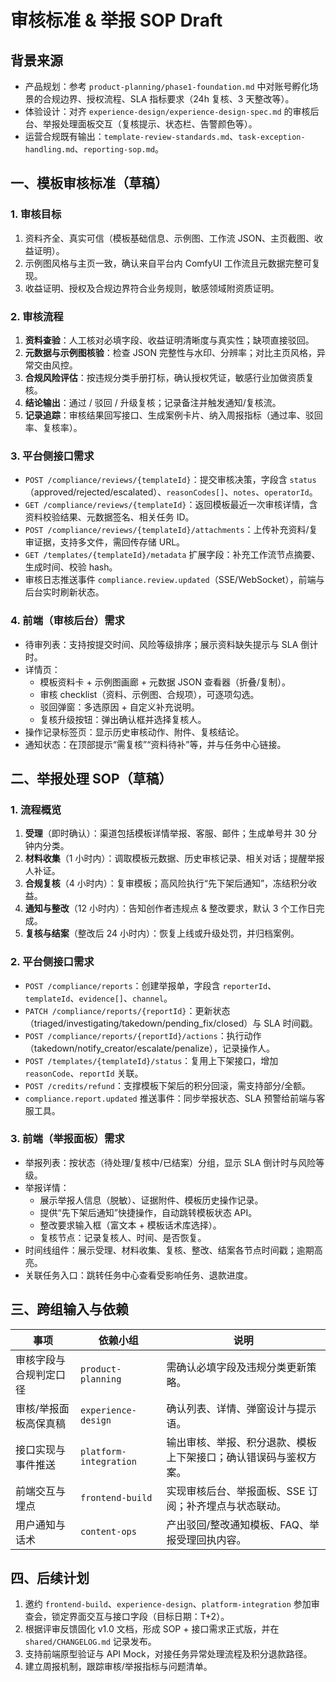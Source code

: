 ﻿# 审核标准 & 举报 SOP Draft

## 背景来源
- 产品规划：参考 `product-planning/phase1-foundation.md` 中对账号孵化场景的合规边界、授权流程、SLA 指标要求（24h 复核、3 天整改等）。
- 体验设计：对齐 `experience-design/experience-design-spec.md` 的审核后台、举报处理面板交互（复核提示、状态栏、告警颜色等）。
- 运营合规既有输出：`template-review-standards.md`、`task-exception-handling.md`、`reporting-sop.md`。

## 一、模板审核标准（草稿）
### 1. 审核目标
1. 资料齐全、真实可信（模板基础信息、示例图、工作流 JSON、主页截图、收益证明）。
2. 示例图风格与主页一致，确认来自平台内 ComfyUI 工作流且元数据完整可复现。
3. 收益证明、授权及合规边界符合业务规则，敏感领域附资质证明。

### 2. 审核流程
1. **资料查验**：人工核对必填字段、收益证明清晰度与真实性；缺项直接驳回。
2. **元数据与示例图核验**：检查 JSON 完整性与水印、分辨率；对比主页风格，异常交由风控。
3. **合规风险评估**：按违规分类手册打标，确认授权凭证，敏感行业加做资质复核。
4. **结论输出**：通过 / 驳回 / 升级复核；记录备注并触发通知/复核流。
5. **记录追踪**：审核结果回写接口、生成案例卡片、纳入周报指标（通过率、驳回率、复核率）。

### 3. 平台侧接口需求
- `POST /compliance/reviews/{templateId}`：提交审核决策，字段含 `status`（approved/rejected/escalated）、`reasonCodes[]`、`notes`、`operatorId`。
- `GET /compliance/reviews/{templateId}`：返回模板最近一次审核详情，含资料校验结果、元数据签名、相关任务 ID。
- `POST /compliance/reviews/{templateId}/attachments`：上传补充资料/复审证据，支持多文件，需回传存储 URL。
- `GET /templates/{templateId}/metadata` 扩展字段：补充工作流节点摘要、生成时间、校验 hash。
- 审核日志推送事件 `compliance.review.updated`（SSE/WebSocket），前端与后台实时刷新状态。

### 4. 前端（审核后台）需求
- 待审列表：支持按提交时间、风险等级排序；展示资料缺失提示与 SLA 倒计时。
- 详情页：
  - 模板资料卡 + 示例图画廊 + 元数据 JSON 查看器（折叠/复制）。
  - 审核 checklist（资料、示例图、合规项），可逐项勾选。
  - 驳回弹窗：多选原因 + 自定义补充说明。
  - 复核升级按钮：弹出确认框并选择复核人。
- 操作记录标签页：显示历史审核动作、附件、复核结论。
- 通知状态：在顶部提示“需复核”“资料待补”等，并与任务中心链接。

## 二、举报处理 SOP（草稿）
### 1. 流程概览
1. **受理**（即时确认）：渠道包括模板详情举报、客服、邮件；生成单号并 30 分钟内分类。
2. **材料收集**（1 小时内）：调取模板元数据、历史审核记录、相关对话；提醒举报人补证。
3. **合规复核**（4 小时内）：复审模板；高风险执行“先下架后通知”，冻结积分收益。
4. **通知与整改**（12 小时内）：告知创作者违规点 & 整改要求，默认 3 个工作日完成。
5. **复核与结案**（整改后 24 小时内）：恢复上线或升级处罚，并归档案例。

### 2. 平台侧接口需求
- `POST /compliance/reports`：创建举报单，字段含 `reporterId`、`templateId`、`evidence[]`、`channel`。
- `PATCH /compliance/reports/{reportId}`：更新状态（triaged/investigating/takedown/pending_fix/closed）与 SLA 时间戳。
- `POST /compliance/reports/{reportId}/actions`：执行动作（takedown/notify_creator/escalate/penalize），记录操作人。
- `POST /templates/{templateId}/status`：复用上下架接口，增加 `reasonCode`、`reportId` 关联。
- `POST /credits/refund`：支撑模板下架后的积分回滚，需支持部分/全额。
- `compliance.report.updated` 推送事件：同步举报状态、SLA 预警给前端与客服工具。

### 3. 前端（举报面板）需求
- 举报列表：按状态（待处理/复核中/已结案）分组，显示 SLA 倒计时与风险等级。
- 举报详情：
  - 展示举报人信息（脱敏）、证据附件、模板历史操作记录。
  - 提供“先下架后通知”快捷操作，自动跳转模板状态 API。
  - 整改要求输入框（富文本 + 模板话术库选择）。
  - 复核节点：记录复核人、时间、是否恢复。
- 时间线组件：展示受理、材料收集、复核、整改、结案各节点时间戳；逾期高亮。
- 关联任务入口：跳转任务中心查看受影响任务、退款进度。

## 三、跨组输入与依赖
| 事项 | 依赖小组 | 说明 |
| ---- | -------- | ---- |
| 审核字段与合规判定口径 | `product-planning` | 需确认必填字段及违规分类更新策略。
| 审核/举报面板高保真稿 | `experience-design` | 确认列表、详情、弹窗设计与提示语。
| 接口实现与事件推送 | `platform-integration` | 输出审核、举报、积分退款、模板上下架接口；确认错误码与鉴权方案。
| 前端交互与埋点 | `frontend-build` | 实现审核后台、举报面板、SSE 订阅；补齐埋点与状态联动。
| 用户通知与话术 | `content-ops` | 产出驳回/整改通知模板、FAQ、举报受理回执内容。

## 四、后续计划
1. 邀约 `frontend-build`、`experience-design`、`platform-integration` 参加审查会，锁定界面交互与接口字段（目标日期：T+2）。
2. 根据评审反馈固化 v1.0 文档，形成 SOP + 接口需求正式版，并在 `shared/CHANGELOG.md` 记录发布。
3. 支持前端原型验证与 API Mock，对接任务异常处理流程及积分退款路径。
4. 建立周报机制，跟踪审核/举报指标与问题清单。
